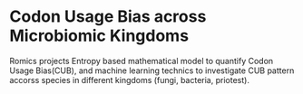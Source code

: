 # Codon Usage Bias across Microbiomic Kingdoms
Romics projects
Entropy based mathematical model to quantify Codon Usage Bias(CUB), and machine learning technics to investigate CUB pattern accorss species in different kingdoms (fungi, bacteria, priotest).
